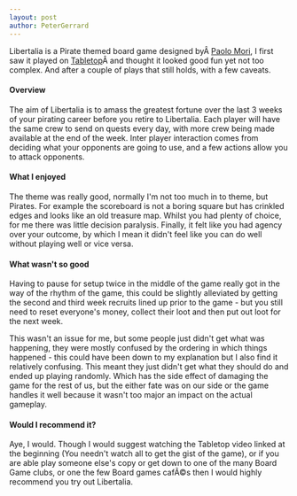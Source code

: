 ```yaml
---
layout: post
author: PeterGerrard
---
```

Libertalia is a Pirate themed board game designed byÂ <a href="https://boardgamegeek.com/boardgamedesigner/7640/paolo-mori">Paolo Mori</a>, I first saw it played on <a href="https://www.google.co.uk/url?sa=t&amp;rct=j&amp;q=&amp;esrc=s&amp;source=web&amp;cd=9&amp;cad=rja&amp;uact=8&amp;ved=0CE0QtwIwCA&amp;url=http%3A%2F%2Fwww.youtube.com%2Fwatch%3Fv%3DcdGQ4npIzfI&amp;ei=_HGSVbWqKsSP7AaGhKAI&amp;usg=AFQjCNGaiaXfBDUg4pSD90rnegv0U0EviQ&amp;sig2=mTn0vPDZ5TxEUW-6pvhDBQ">Tabletop</a>Â and thought it looked good fun yet not too complex. And after a couple of plays that still holds, with a few caveats.
<h4>Overview</h4>
The aim of Libertalia is to amass the greatest fortune over the last 3 weeks of your pirating career before you retire to Libertalia. Each player will have the same crew to send on quests every day, with more crew being made available at the end of the week. Inter player interaction comes from deciding what your opponents are going to use, and a few actions allow you to attack opponents.
<h4>What I enjoyed</h4>
The theme was really good, normally I'm not too much in to theme, but Pirates. For example the scoreboard is not a boring square but has crinkled edges and looks like an old treasure map. Whilst you had plenty of choice, for me there was little decision paralysis. Finally, it felt like you had agency over your outcome, by which I mean it didn't feel like you can do well without playing well or vice versa.
<h4>What wasn't so good</h4>
Having to pause for setup twice in the middle of the game really got in the way of the rhythm of the game, this could be slightly alleviated by getting the second and third week recruits lined up prior to the game - but you still need to reset everyone's money, collect their loot and then put out loot for the next week.

This wasn't an issue for me, but some people just didn't get what was happening, they were mostly confused by the ordering in which things happened - this could have been down to my explanation but I also find it relatively confusing. This meant they just didn't get what they should do and ended up playing randomly. Which has the side effect of damaging the game for the rest of us, but the either fate was on our side or the game handles it well because it wasn't too major an impact on the actual gameplay.
<h4>Would I recommend it?</h4>
Aye, I would. Though I would suggest watching the Tabletop video linked at the beginning (You needn't watch all to get the gist of the game), or if you are able play someone else's copy or get down to one of the many Board Game clubs, or one the few Board games cafÃ©s then I would highly recommend you try out Libertalia.
